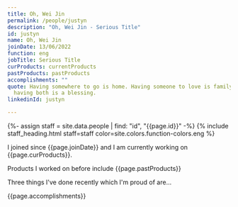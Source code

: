```yaml
---
title: Oh, Wei Jin
permalink: /people/justyn
description: "Oh, Wei Jin - Serious Title"
id: justyn
name: Oh, Wei Jin
joinDate: 13/06/2022
function: eng
jobTitle: Serious Title
curProducts: currentProducts
pastProducts: pastProducts
accomplishments: ""
quote: Having somewhere to go is home. Having someone to love is family. And
  having both is a blessing.
linkedinId: justyn

---
```


{%- assign staff = site.data.people | find: "id", "{{page.id}}" -%}
{% include staff_heading.html staff=staff color=site.colors.function-colors.eng %}

<p>I joined since {{page.joinDate}} and I am currently working on {{page.curProducts}}.</p>

<p>Products I worked on before include {{page.pastProducts}}</p>

<p>Three things I've done recently which I'm proud of are...</p>
{{page.accomplishments}}
